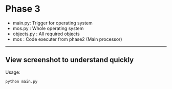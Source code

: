 Phase 3
===============================================================

* main.py: Trigger for operating system
* mos.py : Whole operating system
* objects.py : All required objects
* mos : Code executer from phase2 (Main processor)
--------------------------------------------------------------

View screenshot to understand quickly
--------------------------------------------------------------

Usage:
```
python main.py
```